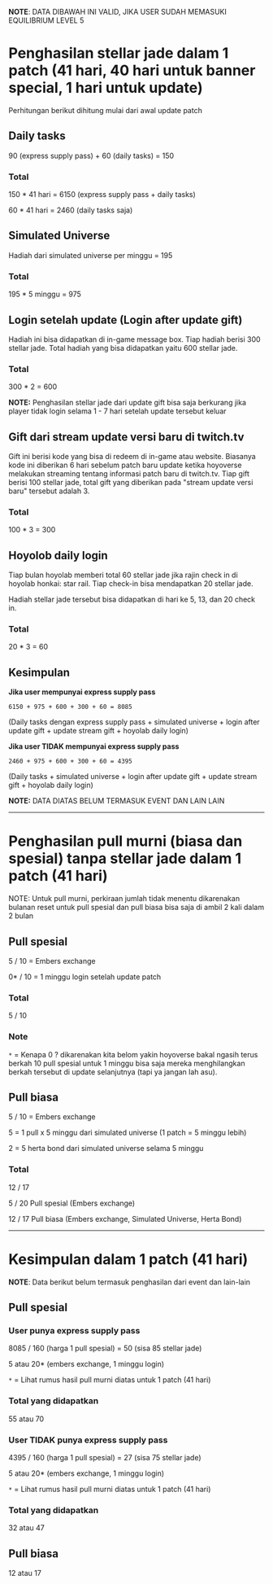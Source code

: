 **NOTE**: DATA DIBAWAH INI VALID, JIKA USER SUDAH MEMASUKI EQUILIBRIUM LEVEL 5

# Penghasilan stellar jade dalam 1 patch (41 hari, 40 hari untuk banner special, 1 hari untuk update)

Perhitungan berikut dihitung mulai dari awal update patch

## Daily tasks

90 (express supply pass) + 60 (daily tasks) = 150 

### Total

150 * 41 hari = 6150 (express supply pass + daily tasks)

60 * 41 hari = 2460 (daily tasks saja)

## Simulated Universe

Hadiah dari simulated universe per minggu = 195

### Total

195 * 5 minggu = 975

## Login setelah update (Login after update gift)

Hadiah ini bisa didapatkan di in-game message box. Tiap hadiah berisi 300 stellar jade. 
Total hadiah yang bisa didapatkan yaitu 600 stellar jade.

### Total

300 * 2 = 600

**NOTE:** Penghasilan stellar jade dari update gift bisa saja berkurang jika player tidak login selama 1 - 7 hari setelah update tersebut keluar

## Gift dari stream update versi baru di twitch.tv

Gift ini berisi kode yang bisa di redeem di in-game atau website. 
Biasanya kode ini diberikan 6 hari sebelum patch baru update ketika hoyoverse melakukan streaming tentang informasi patch baru di twitch.tv. 
Tiap gift berisi 100 stellar jade, total gift yang diberikan pada "stream update versi baru" tersebut adalah 3.

### Total

100 * 3 = 300

## Hoyolob daily login

Tiap bulan hoyolab memberi total 60 stellar jade jika rajin check in di hoyolab honkai: star rail. 
Tiap check-in bisa mendapatkan 20 stellar jade.

Hadiah stellar jade tersebut bisa didapatkan di hari ke 5, 13, dan 20 check in.

### Total

20 * 3 = 60

## Kesimpulan

**Jika user mempunyai express supply pass**

```
6150 + 975 + 600 + 300 + 60 = 8085
```

(Daily tasks dengan express supply pass + simulated universe + login after update gift + update stream gift + hoyolab daily login)

**Jika user TIDAK mempunyai express supply pass**

```
2460 + 975 + 600 + 300 + 60 = 4395
```

(Daily tasks + simulated universe + login after update gift + update stream gift + hoyolab daily login)

**NOTE:** DATA DIATAS BELUM TERMASUK EVENT DAN LAIN LAIN

---------------------------------------------------------------------------------------------

# Penghasilan pull murni (biasa dan spesial) tanpa stellar jade dalam 1 patch (41 hari)

NOTE: Untuk pull murni, perkiraan jumlah tidak menentu dikarenakan bulanan reset untuk pull spesial dan pull biasa bisa saja di ambil 2 kali dalam 2 bulan

## Pull spesial

5 / 10 = Embers exchange

0* / 10 = 1 minggu login setelah update patch

### Total

5 / 10

### Note

`*` = Kenapa 0 ? dikarenakan kita belom yakin hoyoverse bakal ngasih terus berkah 10 pull spesial untuk 1 minggu bisa saja mereka menghilangkan berkah tersebut di update selanjutnya (tapi ya jangan lah asu).

## Pull biasa

5 / 10 = Embers exchange

5 = 1 pull x 5 minggu dari simulated universe (1 patch = 5 minggu lebih)

2 = 5 herta bond dari simulated universe selama 5 minggu

### Total

12 / 17

5 / 20 Pull spesial (Embers exchange)

12 / 17 Pull biasa (Embers exchange, Simulated Universe, Herta Bond)

---------------------------------------------------------------------------------------------

# Kesimpulan dalam 1 patch (41 hari)

**NOTE**: Data berikut belum termasuk penghasilan dari event dan lain-lain

## Pull spesial

### User punya express supply pass

8085 / 160 (harga 1 pull spesial) = 50 (sisa 85 stellar jade)

5 atau 20* (embers exchange, 1 minggu login)

`*` = Lihat rumus hasil pull murni diatas untuk 1 patch (41 hari)

### Total yang didapatkan

55 atau 70

### User TIDAK punya express supply pass

4395 / 160 (harga 1 pull spesial) = 27 (sisa 75 stellar jade)

5 atau 20* (embers exchange, 1 minggu login)

`*` = Lihat rumus hasil pull murni diatas untuk 1 patch (41 hari)

### Total yang didapatkan

32 atau 47

## Pull biasa

12 atau 17
